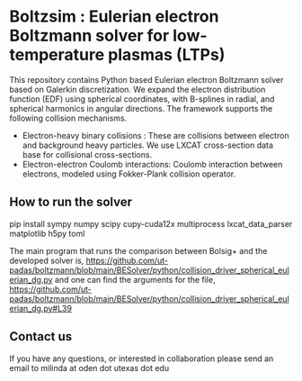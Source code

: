 # Boltzsim : Eulerian electron Boltzmann solver for low-temperature plasmas (LTPs)

This repository contains Python based Eulerian electron Boltzmann solver based on Galerkin discretization. We expand the electron distribution function (EDF) using spherical coordinates, with B-splines in radial, and spherical harmonics in angular directions. The framework supports the following collision mechanisms. 

* Electron-heavy binary collisions : These are collisions between electron and background heavy particles. We use LXCAT cross-section data base for collisional cross-sections. 
* Electron-electron Coulomb interactions: Coulomb interaction between electrons, modeled using Fokker-Plank collision operator. 


## How to run the solver

pip install sympy numpy scipy cupy-cuda12x multiprocess lxcat_data_parser matplotlib h5py toml

The main program that runs the comparison between Bolsig+ and the developed solver is, https://github.com/ut-padas/boltzmann/blob/main/BESolver/python/collision_driver_spherical_eulerian_dg.py and one can find the arguments for the file, https://github.com/ut-padas/boltzmann/blob/main/BESolver/python/collision_driver_spherical_eulerian_dg.py#L39

## Contact us

If you have any questions, or interested in collaboration please send an email to milinda at oden dot utexas dot edu
